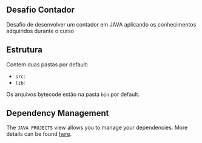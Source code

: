 ## Desafio Contador

Desafio de desenvolver um contador em JAVA aplicando os conhecimentos adquiridos durante o curso 


## Estrutura

Contem duas pastas por default:

- `src`: 
- `lib`:

Os arquivos bytecode estão na pasta `bin` por default.







## Dependency Management

The `JAVA PROJECTS` view allows you to manage your dependencies. More details can be found [here](https://github.com/microsoft/vscode-java-dependency#manage-dependencies).
